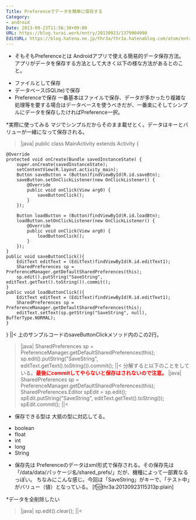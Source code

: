 ```yaml
---
Title: Preferenceでデータを簡単に保存する
Category:
- android
Date: 2013-09-23T11:56:30+09:00
URL: https://blog.turai.work/entry/20130923/1379904990
EditURL: https://blog.hatena.ne.jp/thr3a/thr3a.hatenablog.com/atom/entry/11696248318758031662
---
```


* そもそもPreferenceとは
Androidアプリで使える簡易的データ保存方法。
アプリがデータを保存する方法として大きく以下の様な方法があるとのこと。
- ファイルとして保存
- データベース(SQLite)で保存
- Preferenceで保存
一番基本はファイルで保存、データが多かったり複雑な処理等を要する場合はデータベースを使うべきだが、一番楽にそしてシンプルにデータを保存したければPreference一択。

*実際に使ってみる
マジでシンプルだからそのまま載せとく。データはキーとバリューが一緒になって保存される。
>|java|
public class MainActivity extends Activity {

	@Override
	protected void onCreate(Bundle savedInstanceState) {
		super.onCreate(savedInstanceState);
		setContentView(R.layout.activity_main);
		Button saveButton = (Button)findViewById(R.id.saveBtn);
		saveButton.setOnClickListener(new OnClickListener() {
			@Override
			public void onClick(View arg0) {
				saveButtonClick();
			}
		});

		Button loadButton = (Button)findViewById(R.id.loadBtn);
		loadButton.setOnClickListener(new OnClickListener() {
			@Override
			public void onClick(View arg0) {
				loadButtonClick();
			}
		});
	}
	public void saveButtonClick(){
		EditText editText = (EditText)findViewById(R.id.editText1);
		SharedPreferences sp = PreferenceManager.getDefaultSharedPreferences(this);
		sp.edit().putString("SaveString", editText.getText().toString()).commit();
	}
	public void loadButtonClick(){
		EditText editText = (EditText)findViewById(R.id.editText1);
		SharedPreferences sp = PreferenceManager.getDefaultSharedPreferences(this);
		editText.setText(sp.getString("SaveString", null), BufferType.NORMAL);
	}
}
||<
上のサンプルコードのsaveButtonClickメソッド内のこの2行。
>|java|
SharedPreferences sp = PreferenceManager.getDefaultSharedPreferences(this);
sp.edit().putString("SaveString", editText.getText().toString()).commit();
||<
分解すると以下のことをしている。<span style="color: #ff0000"><b>最後にcommitしてやらないと保存はされないので注意。</b></span>
>|java|
SharedPreferences sp = PreferenceManager.getDefaultSharedPreferences(this);
SharedPreferences.Editor spEdit = sp.edit();
spEdit.putString("SaveString", editText.getText().toString());
spEdit.commit();
||<
* 保存できる型は
大抵の型に対応してる。
- boolean
- float
- int
- long
- String

* 保存先は
Preferenceのデータはxml形式で保存される。その保存先は「/data/data/パッケージ名/shared_prefs/」だが、機種によって一部異なるっぽい。
ちなみにこんな感じ。今回は「SaveString」がキーで、「テスト中」がバリュー（値）となっている。
[f:id:thr3a:20130923115313p:plain]

*データを全削除したい
>|java|
sp.edit().clear();
||<
